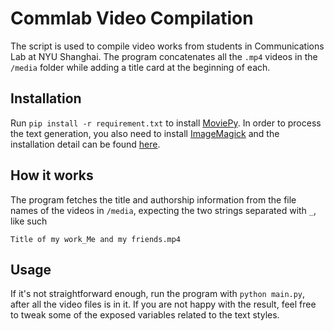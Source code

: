 # Commlab Video Compilation
The script is used to compile video works from students in Communications Lab at NYU Shanghai. The program concatenates all the `.mp4` videos in the `/media` folder while adding a title card at the beginning of each.

## Installation
Run `pip install -r requirement.txt` to install [MoviePy](https://zulko.github.io/moviepy/index.html). In order to process the text generation, you also need to install [ImageMagick](https://www.imagemagick.org/script/index.php) and the installation detail can be found [here](https://zulko.github.io/moviepy/install.html#other-optional-but-useful-dependencies).

## How it works
The program fetches the title and authorship information from the file names of the videos in `/media`, expecting the two strings separated with `_`, like such
```
Title of my work_Me and my friends.mp4
```

## Usage
If it's not straightforward enough, run the program with `python main.py`, after all the video files is in it. If you are not happy with the result, feel free to tweak some of the exposed variables related to the text styles.
